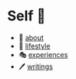 # Self 🌺

- 🌻 [about](about)
- 🧘 [lifestyle](lifestyle)
- 🎭 [experiences](experiences)
- 🖊️ [writings](writings)
